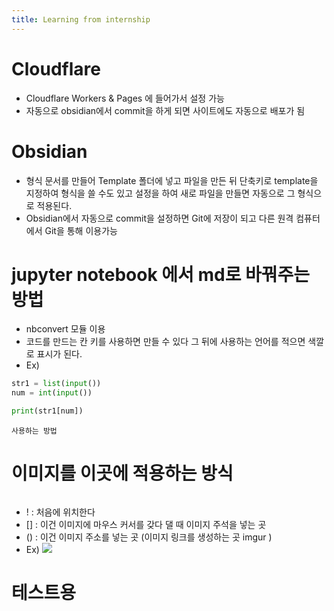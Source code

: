 ```yaml
---
title: Learning from internship
---
```


# Cloudflare

- Cloudflare Workers & Pages 에 들어가서 설정 가능
- 자동으로 obsidian에서 commit을 하게 되면 사이트에도 자동으로 배포가 됨

# Obsidian

- 형식 문서를 만들어 Template 폴더에 넣고 파일을 만든 뒤 단축키로 template을 지정하여 형식을 쓸 수도 있고 설정을 하여 새로 파일을 만들면 자동으로 그 형식으로 적용된다.
- Obsidian에서 자동으로 commit을 설정하면 Git에 저장이 되고 다른 원격 컴퓨터에서 Git을 통해 이용가능

# jupyter notebook 에서 md로 바꿔주는 방법

- nbconvert 모듈 이용
- 코드를 만드는 칸 키를 사용하면 만들 수 있다 그 뒤에 사용하는 언어를 적으면 색깔로 표시가 된다.
- Ex)

```python
str1 = list(input())
num = int(input())

print(str1[num])
```

`사용하는 방법` 
# 이미지를 이곳에 적용하는 방식

![]()

- ! : 처음에 위치한다
- [] : 이건 이미지에 마우스 커서를 갖다 댈 때 이미지 주석을 넣는 곳
- () : 이건 이미지 주소를 넣는 곳 (이미지 링크를 생성하는 곳 imgur )
- Ex)
  ![](https://imgur.com/GYIKo4T.png)

# 테스트용
